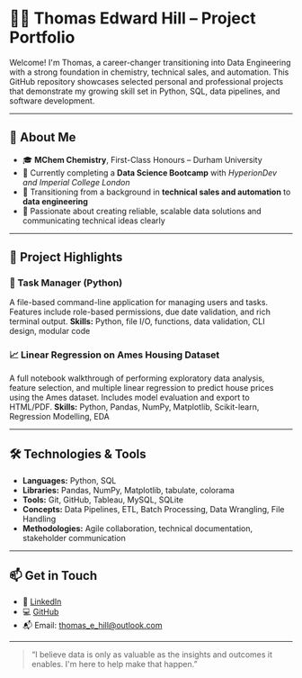 # 👨‍💻 Thomas Edward Hill – Project Portfolio

Welcome! I'm Thomas, a career-changer transitioning into Data Engineering with a strong foundation in chemistry, technical sales, and automation. This GitHub repository showcases selected personal and professional projects that demonstrate my growing skill set in Python, SQL, data pipelines, and software development.

---

## 🧠 About Me

- 🎓 **MChem Chemistry**, First-Class Honours – Durham University
- 🎯 Currently completing a **Data Science Bootcamp** with *HyperionDev and Imperial College London*
- 🔁 Transitioning from a background in **technical sales and automation** to **data engineering**
- 💬 Passionate about creating reliable, scalable data solutions and communicating technical ideas clearly

---

## 📂 Project Highlights

### 🔧 Task Manager (Python)
A file-based command-line application for managing users and tasks. Features include role-based permissions, due date validation, and rich terminal output.
**Skills:** Python, file I/O, functions, data validation, CLI design, modular code

### 📈 Linear Regression on Ames Housing Dataset
A full notebook walkthrough of performing exploratory data analysis, feature selection, and multiple linear regression to predict house prices using the Ames dataset. Includes model evaluation and export to HTML/PDF.
**Skills:** Python, Pandas, NumPy, Matplotlib, Scikit-learn, Regression Modelling, EDA

---

## 🛠 Technologies & Tools

- **Languages:** Python, SQL
- **Libraries:** Pandas, NumPy, Matplotlib, tabulate, colorama
- **Tools:** Git, GitHub, Tableau, MySQL, SQLite
- **Concepts:** Data Pipelines, ETL, Batch Processing, Data Wrangling, File Handling
- **Methodologies:** Agile collaboration, technical documentation, stakeholder communication

---

## 📫 Get in Touch

- 💼 [LinkedIn](https://www.linkedin.com/in/thomas-edward-hill/)
- 💻 [GitHub](https://github.com/TEHill1910)
- 📬 Email: thomas_e_hill@outlook.com

---

> “I believe data is only as valuable as the insights and outcomes it enables. I'm here to help make that happen.”
